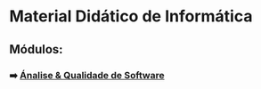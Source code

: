 # Material Didático de Informática

## Módulos:
### ➡️ [Ánalise & Qualidade de Software](analise-qualidade-software) 
